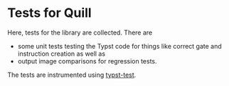 # Tests for Quill

Here, tests for the library are collected. There are 
- some unit tests testing the Typst code for things like correct gate and instruction creation as well as
- output image comparisons for regression tests. 

The tests are instrumented using [typst-test](https://github.com/tingerrr/typst-test/). 

